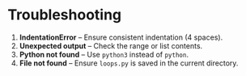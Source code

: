 # Troubleshooting
1. **IndentationError** – Ensure consistent indentation (4 spaces).
2. **Unexpected output** – Check the range or list contents.
3. **Python not found** – Use `python3` instead of `python`.
4. **File not found** – Ensure `loops.py` is saved in the current directory.

